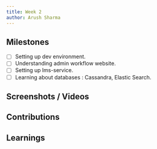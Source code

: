 ```yaml
---
title: Week 2
author: Arush Sharma
---
```


## Milestones
- [ ] Setting up dev environment.
- [ ] Understanding admin workflow website.
- [ ] Setting up lms-service.
- [ ] Learning about databases : Cassandra, Elastic Search.

## Screenshots / Videos 

## Contributions

## Learnings